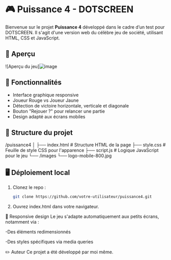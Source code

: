# 🎮 Puissance 4 - DOTSCREEN

Bienvenue sur le projet **Puissance 4** développé dans le cadre d’un test pour DOTSCREEN. Il s'agit d'une version web du célèbre jeu de société, utilisant HTML, CSS et JavaScript.

## 📸 Aperçu

![Aperçu du jeu]![image](https://github.com/user-attachments/assets/3da66493-7987-4f17-90c2-4eabd56bf5d7)


## 🚀 Fonctionnalités

- Interface graphique responsive
- Joueur Rouge vs Joueur Jaune
- Détection de victoire horizontale, verticale et diagonale
- Bouton "Rejouer ?" pour relancer une partie
- Design adapté aux écrans mobiles

## 🧱 Structure du projet
/puissance4 │ ├── index.html # Structure HTML de la page ├── style.css # Feuille de style CSS pour l'apparence ├── script.js # Logique JavaScript pour le jeu └── /images └── logo-mobile-800.jpg

## 🖥️ Déploiement local

1. Clonez le repo :
   ```bash
   git clone https://github.com/votre-utilisateur/puissance4.git
2. Ouvrez index.html dans votre navigateur.

📱 Responsive design
Le jeu s'adapte automatiquement aux petits écrans, notamment via :

-Des éléments redimensionnés

-Des styles spécifiques via media queries

✏️ Auteur
Ce projet a été développé par moi même.
